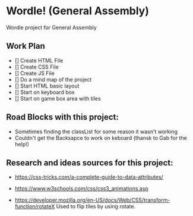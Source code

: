 # Wordle! (General Assembly)

Wordle project for General Assembly

## Work Plan

- [] Create HTML File
- [] Create CSS File
- [] Create JS File
- [] Do a mind map of the project
- [] Start HTML basic layout
- [] Start on keyboard box
- [] Start on game box area with tiles

## Road Blocks with this project:
- Sometimes finding the classList for some reason it wasn't working
- Couldn't get the Backsapce to work on keboard (thansk to Gab for the help!)

## Research and ideas sources for this project:
- https://css-tricks.com/a-complete-guide-to-data-attributes/

- https://www.w3schools.com/css/css3_animations.asp
- https://developer.mozilla.org/en-US/docs/Web/CSS/transform-function/rotateX
  Used to flip tiles by using rotate.